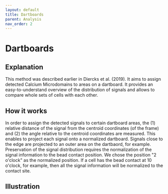 ```yaml
---
layout: default
title: Dartboards
parent: Analysis
nav_order: 2
---
```


# Dartboards

## Explanation
This method was described earlier in Diercks et al. (2019). It aims to assign detected Calcium Microdomains to areas on 
a dartboard. It provides an easy-to-understand overview of the distribution of signals and allows to compare whole sets of
cells with each other. 

## How it works
In order to assign the detected signals to certain dartboard areas, the (1) relative distance of the signal from the centroid coordinates (of the frame) and (2) the angle relative to the centroid coordinates are measured. This enables to project each signal onto a normalized dartboard. Signals close to the edge are projected to an outer area on the dartbaord, for example. Preservation of the signal distribution requires the normalization of the signal information to the bead contact position. 
We chose the position "2 o'clock" as the normalized position. If a cell has the bead contact at 10 o'clock, for example, then all the signal information will be normalized to the contact site. 


## Illustration
